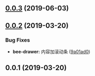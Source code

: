 <a name="0.0.3"></a>
## [0.0.3](https://github.com/tinper-bee/bee-drawer/compare/v0.0.2...v0.0.3) (2019-06-03)



<a name="0.0.2"></a>
## [0.0.2](https://github.com/tinper-bee/bee-drawer/compare/v0.0.1...v0.0.2) (2019-03-20)


### Bug Fixes

* **bee-drawer:** 内容加滚动条 ([9a01ad0](https://github.com/tinper-bee/bee-drawer/commit/9a01ad0))



<a name="0.0.1"></a>
## 0.0.1 (2019-03-20)



